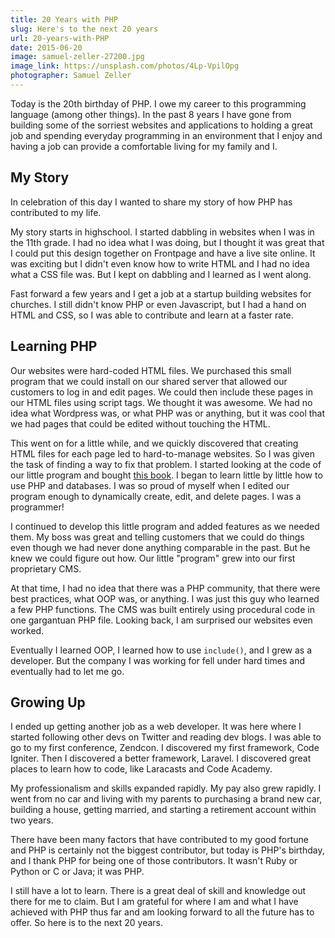 ```yaml
---
title: 20 Years with PHP
slug: Here's to the next 20 years
url: 20-years-with-PHP
date: 2015-06-20
image: samuel-zeller-27200.jpg
image_link: https://unsplash.com/photos/4Lp-VpilOpg
photographer: Samuel Zeller
---
```


Today is the 20th birthday of PHP. I owe my career to this programming language (among other things). In the past 8 years I have gone from building some of the sorriest websites and applications to holding a great job and spending everyday programming in an environment that I enjoy and having a job can provide a comfortable living for my family and I.

## My Story

In celebration of this day I wanted to share my story of how PHP has contributed to my life.

My story starts in highschool. I started dabbling in websites when I was in the 11th grade. I had no idea what I was doing, but I thought it was great that I could put this design together on Frontpage and have a live site online. It was exciting but I didn't even know how to write HTML and I had no idea what a CSS file was. But I kept on dabbling and I learned as I went along.

Fast forward a few years and I get a job at a startup building websites for churches. I still didn't know PHP or even Javascript, but I had a hand on HTML and CSS, so I was able to contribute and learn at a faster rate.

## Learning PHP

Our websites were hard-coded HTML files. We purchased this small program that we could install on our shared server that allowed our customers to log in and edit pages. We could then include these pages in our HTML files using script tags. We thought it was awesome. We had no idea what Wordpress was, or what PHP was or anything, but it was cool that we had pages that could be edited without touching the HTML.

This went on for a little while, and we quickly discovered that creating HTML files for each page led to hard-to-manage websites. So I was given the task of finding a way to fix that problem. I started looking at the code of our little program and bought <a href="http://www.barnesandnoble.com/listing/2670108831035?r=1&kpid=2670108831035&cm_mmc=GooglePLA-_-Book_15To24-_-Q000000633-_-2670108831035" target="_blank">this book</a>. I began to learn little by little how to use PHP and databases. I was so proud of myself when I edited our program enough to dynamically create, edit, and delete pages. I was a programmer!

I continued to develop this little program and added features as we needed them. My boss was great and telling customers that we could do things even though we had never done anything comparable in the past. But he knew we could figure out how. Our little "program" grew into our first proprietary CMS.

At that time, I had no idea that there was a PHP community, that there were best practices, what OOP was, or anything. I was just this guy who learned a few PHP functions. The CMS was built entirely using procedural code in one gargantuan PHP file. Looking back, I am surprised our websites even worked.

Eventually I learned OOP, I learned how to use `include()`, and I grew as a developer. But the company I was working for fell under hard times and eventually had to let me go.

## Growing Up

I ended up getting another job as a web developer. It was here where I started following other devs on Twitter and reading dev blogs. I was able to go to my first conference, Zendcon. I discovered my first framework, Code Igniter. Then I discovered a better framework, Laravel. I discovered great places to learn how to code, like Laracasts and Code Academy.

My professionalism and skills expanded rapidly. My pay also grew rapidly. I went from no car and living with my parents to purchasing a brand new car, building a house, getting married, and starting a retirement account within two years.

There have been many factors that have contributed to my good fortune and PHP is certainly not the biggest contributor, but today is PHP's birthday, and I thank PHP for being one of those contributors. It wasn't Ruby or Python or C or Java; it was PHP.

I still have a lot to learn. There is a great deal of skill and knowledge out there for me to claim. But I am grateful for where I am and what I have achieved with PHP thus far and am looking forward to all the future has to offer. So here is to the next 20 years.